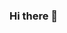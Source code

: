 ### Hi there 👋

<!--
**ipavlopoulos/ipavlopoulos** is a ✨ _special_ ✨ repository because its `README.md` (this file) appears on your GitHub profile.

I am Senior Lecturer (fixed term) at Stockholm University, Sweden, and adjunct Professor at Athens University of Economics and Business, Greece. My research interests focus on Machine and Deep Learning for Language Technology and Natural Language Processing for social good.
